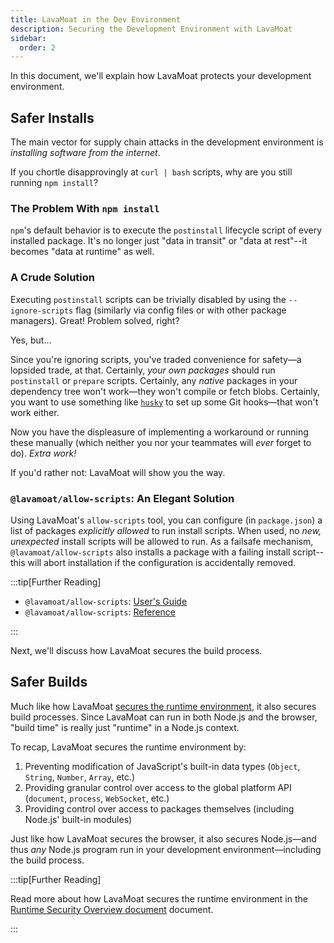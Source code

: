 ```yaml
---
title: LavaMoat in the Dev Environment
description: Securing the Development Environment with LavaMoat
sidebar:
  order: 2
---
```


In this document, we'll explain how LavaMoat protects your development environment.

## Safer Installs

The main vector for supply chain attacks in the development environment is _installing software from the internet_.

If you chortle disapprovingly at `curl | bash` scripts, why are you still running `npm install`?

### The Problem With `npm install`

`npm`'s default behavior is to execute the `postinstall` lifecycle script of every installed package. It's no longer just "data in transit" or "data at rest"--it becomes "data at runtime" as well.

### A Crude Solution

Executing `postinstall` scripts can be trivially disabled by using the `--ignore-scripts` flag (similarly via config files or with other package managers). Great! Problem solved, right?

Yes, but...

Since you're ignoring scripts, you've traded convenience for safety—a lopsided trade, at that. Certainly, _your own packages_ should run `postinstall` or `prepare` scripts. Certainly, any _native_ packages in your dependency tree won't work—they won't compile or fetch blobs. Certainly, you want to use something like [`husky`][husky-ext] to set up some Git hooks—that won't work either.

Now you have the displeasure of implementing a workaround or running these manually (which neither you nor your teammates will _ever_ forget to do). _Extra work!_

If you'd rather not: LavaMoat will show you the way.

### `@lavamoat/allow-scripts`: An Elegant Solution

Using LavaMoat's `allow-scripts` tool, you can configure (in `package.json`) a list of packages _explicitly allowed_ to run install scripts. When used, no _new, unexpected_ install scripts will be allowed to run. As a failsafe mechanism, `@lavamoat/allow-scripts` also installs a package with a failing install script--this will abort installation if the configuration is accidentally removed.

:::tip[Further Reading]

- `@lavamoat/allow-scripts`: [User's Guide][allow-scripts-guide]
- `@lavamoat/allow-scripts`: [Reference][allow-scripts-reference]

:::

Next, we'll discuss how LavaMoat secures the build process.

## Safer Builds

Much like how LavaMoat [secures the runtime environment][runtime-environment], it also secures build processes. Since LavaMoat can run in both Node.js and the browser, "build time" is really just "runtime" in a Node.js context.

To recap, LavaMoat secures the runtime environment by:

1. Preventing modification of JavaScript's built-in data types (`Object`, `String`, `Number`, `Array`, etc.)
2. Providing granular control over access to the global platform API (`document`, `process`, `WebSocket`, etc.)
3. Providing control over access to packages themselves (including Node.js' built-in modules)

Just like how LavaMoat secures the browser, it also secures Node.js—and thus _any_ Node.js program run in your development environment—including the build process.

:::tip[Further Reading]

Read more about how LavaMoat secures the runtime environment in the [Runtime Security Overview document][runtime-environment] document.

:::

[runtime-environment]: /about/runtime-environment
[allow-scripts-guide]: /guides/allow-scripts
[allow-scripts-reference]: /reference/allow-scripts
[husky-ext]: https://typicode.github.io/husky/
